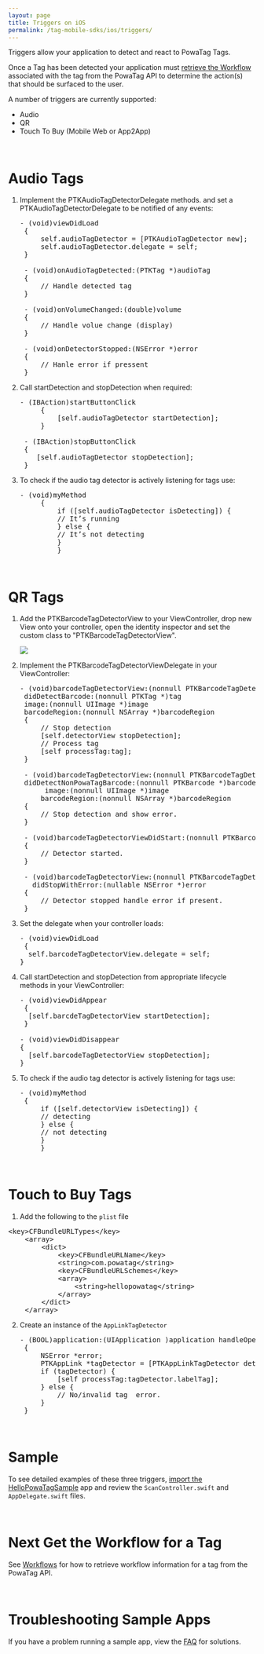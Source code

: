 ```yaml
---
layout: page
title: Triggers on iOS
permalink: /tag-mobile-sdks/ios/triggers/
---
```


Triggers allow your application to detect and react to PowaTag Tags.

Once a Tag has been detected your application must [retrieve the Workflow]({{site.baseurl}}/tag-mobile-sdks/ios/workflows/) associated with the tag from the PowaTag API to determine the action(s) that should be surfaced to the user.

A number of triggers are currently supported:

* Audio
* QR
* Touch To Buy (Mobile Web or App2App)
 
<br />

# Audio Tags

1. Implement the PTKAudioTagDetectorDelegate methods. and set a PTKAudioTagDetectorDelegate to be notified of any events:

  	<pre>- (void)viewDidLoad
	{
    	self.audioTagDetector = [PTKAudioTagDetector new];
		self.audioTagDetector.delegate = self;
	}
    
	&#45; (void)onAudioTagDetected:(PTKTag *)audioTag
	{
		// Handle detected tag
	}
    
	&#45; (void)onVolumeChanged:(double)volume 
	{
		// Handle volue change (display)
	}
    
    &#45; (void)onDetectorStopped:(NSError *)error 
	{
		// Hanle error if pressent
	}</pre>

2. Call startDetection and stopDetection when required:

    <pre>- (IBAction)startButtonClick 
		{
	   		[self.audioTagDetector startDetection];
  	 	}

   	&#45; (IBAction)stopButtonClick 
    {
	   [self.audioTagDetector stopDetection];
   	}</pre>
   
3. To check if the audio tag detector is actively listening for tags use:

	<pre>- (void)myMethod
		{
			if ([self.audioTagDetector isDetecting]) {
 			// It’s running 
			} else {
 			// It’s not detecting 
			}
            }</pre>

<br />


# QR Tags

1. Add the PTKBarcodeTagDetectorView to your ViewController, drop new View onto your controller, open the identity inspector and set the custom class to "PTKBarcodeTagDetectorView".

    <img src="{{ '/images/powatag_mobile_sdks_ios_triggers_barcode_class.png' | prepend: site.baseurl }}" />

2. Implement the PTKBarcodeTagDetectorViewDelegate in your ViewController:

    <pre>&#45; (void)barcodeTagDetectorView:(nonnull PTKBarcodeTagDetectorView *)barcodeTagDetectorView
	didDetectBarcode:(nonnull PTKTag *)tag
	image:(nonnull UIImage *)image
	barcodeRegion:(nonnull NSArray *)barcodeRegion
	{
		// Stop detection
		[self.detectorView stopDetection];
		// Process tag
		[self processTag:tag];
	}

	&#45; (void)barcodeTagDetectorView:(nonnull PTKBarcodeTagDetectorView *)barcodeTagDetectorView
	didDetectNonPowaTagBarcode:(nonnull PTKBarcode *)barcode
		 image:(nonnull UIImage *)image
		barcodeRegion:(nonnull NSArray *)barcodeRegion
	{
		// Stop detection and show error. 
	}

	&#45; (void)barcodeTagDetectorViewDidStart:(nonnull PTKBarcodeTagDetectorView *)barcodeTagDetectorView
	{
		// Detector started.
	}

 	&#45; (void)barcodeTagDetectorView:(nonnull PTKBarcodeTagDetectorView *)barcodeTagDetectorView
	  didStopWithError:(nullable NSError *)error
	{
		// Detector stopped handle error if present.
	}   </pre>

3. Set the delegate when your controller loads:

    <pre>- (void)viewDidLoad 
    {
     self.barcodeTagDetectorView.delegate = self;
   }</pre>

4. Call startDetection and stopDetection from appropriate lifecycle methods in your ViewController:

    <pre>- (void)viewDidAppear 
    {
     [self.barcdeTagDetectorView startDetection];
   	}

   &#45; (void)viewDidDisappear 
   {
     [self.barcodeTagDetectorView stopDetection];
   }</pre>
   
5. To check if the audio tag detector is actively listening for tags use:

	<pre>- (void)myMethod
	{
		if ([self.detectorView isDetecting]) {
		// detecting
		} else {
		// not detecting
		}
        }</pre>

<br />

# Touch to Buy Tags

1. Add the following to the <code>plist</code> file
<pre>&lt;key&gt;CFBundleURLTypes&lt;/key&gt;
	&lt;array&gt;
		&lt;dict&gt;
			&lt;key&gt;CFBundleURLName&lt;/key&gt;
			&lt;string&gt;com.powatag&lt;/string&gt;
			&lt;key&gt;CFBundleURLSchemes&lt;/key&gt;
			&lt;array&gt;
				&lt;string&gt;hellopowatag&lt;/string&gt;
			&lt;/array&gt;
		&lt;/dict&gt;
	&lt;/array&gt;</pre>


2. Create an instance of the <code>AppLinkTagDetector</code>

	<pre>- (BOOL)application:(UIApplication )application handleOpenURL:(NSURL )url
    {	
    	NSError *error; 
		PTKAppLink *tagDetector = [PTKAppLinkTagDetector detectAppLinkWithURL:url  error:&error];
		if (tagDetector) {
 			[self processTag:tagDetector.labelTag];
		} else {
 			// No/invalid tag  error.
		}
    }</pre>
    
      
<br/>

# Sample

To see detailed examples of these three triggers, [import the HelloPowaTagSample]({{site.baseurl}}/tag-mobile-sdks/ios/start/#importing-the-sample-app/) app and review the <code>ScanController.swift</code> and <code>AppDelegate.swift</code> files.

<br />

# Next Get the Workflow for a Tag

See [Workflows]({{site.baseurl}}/tag-mobile-sdks/ios/workflows/) for how to retrieve workflow information for a tag from the PowaTag API.

<br />

# Troubleshooting Sample Apps

If you have a problem running a sample app, view the [FAQ]({{site.baseurl}}/tag-mobile-sdks/ios/faq/) for solutions.
